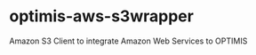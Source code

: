 optimis-aws-s3wrapper
=====================

Amazon S3 Client to integrate Amazon Web Services to OPTIMIS